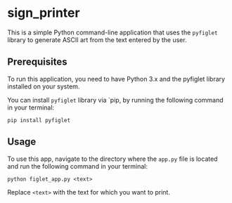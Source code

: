 # sign_printer

This is a simple Python command-line application that uses the `pyfiglet` library to generate ASCII art from the text entered by the user.

## Prerequisites
To run this application, you need to have Python 3.x and the pyfiglet library installed on your system.

You can install `pyfiglet` library via `pip, by running the following command in your terminal:

```
pip install pyfiglet
```

## Usage
To use this app, navigate to the directory where the `app.py` file is located and run the following command in your terminal:

```
python figlet_app.py <text>
```
Replace `<text>` with the text for which you want to print.
